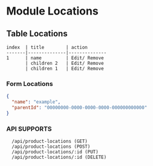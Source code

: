 # Module Locations

## Table Locations

```
index  | title        | action
-------|--------------|--------------
1      | name         | Edit/ Remove
       | children 2   | Edit/ Remove
       | children 1   | Edit/ Remove
```

### Form Locations

```json
{
  "name": "example",
  "parentId": "00000000-0000-0000-0000-000000000000"
}
```

### API SUPPORTS

```
  /api/product-locations (GET)
  /api/product-locations (POST)
  /api/product-locations/:id (PUT)
  /api/product-locations/:id (DELETE)
```